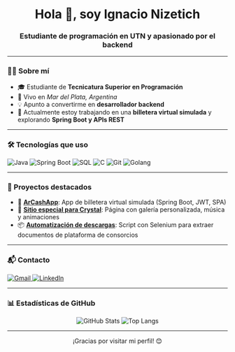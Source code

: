 <h1 align="center">Hola 👋, soy Ignacio Nizetich</h1>
<h3 align="center">Estudiante de programación en UTN y apasionado por el backend</h3>

---

### 🧑‍🎓 Sobre mí

- 🎓 Estudiante de **Tecnicatura Superior en Programación**  
- 📍 Vivo en *Mar del Plata, Argentina*
- 💡 Apunto a convertirme en **desarrollador backend**
- 🔎 Actualmente estoy trabajando en una **billetera virtual simulada** y explorando **Spring Boot y APIs REST**

---

### 🛠️ Tecnologías que uso

![Java](https://img.shields.io/badge/-Java-007396?style=for-the-badge&logo=java&logoColor=white)
![Spring Boot](https://img.shields.io/badge/-Spring%20Boot-6DB33F?style=for-the-badge&logo=spring-boot&logoColor=white)
![SQL](https://img.shields.io/badge/-SQL-003B57?style=for-the-badge&logo=postgresql&logoColor=white)
![C](https://img.shields.io/badge/-C-00599C?style=for-the-badge&logo=c&logoColor=white)
![Git](https://img.shields.io/badge/-Git-F05032?style=for-the-badge&logo=git&logoColor=white)
![Golang](https://img.shields.io/badge/-Go-00ADD8?style=for-the-badge&logo=go&logoColor=white)

---

### 📌 Proyectos destacados

- 💼 [**ArCashApp**](https://github.com/INizetich/ArCashApp): App de billetera virtual simulada (Spring Boot, JWT, SPA)
- 📸 [**Sitio especial para Crystal**](https://github.com/INizetich/galeria-crystal): Página con galería personalizada, música y animaciones
- 📦 [**Automatización de descargas**](https://github.com/INizetich/simple-solutions-downloader): Script con Selenium para extraer documentos de plataforma de consorcios

---

### 📬 Contacto

<p align="left">
  <a href="mailto:nizetich.ignacio@gmail.com" target="_blank">
    <img alt="Gmail" src="https://img.shields.io/badge/Gmail-D14836?style=for-the-badge&logo=gmail&logoColor=white" />
  </a>
  <a href="https://www.linkedin.com/in/ignacio-nizetich-537324183" target="_blank">
    <img alt="LinkedIn" src="https://img.shields.io/badge/LinkedIn-blue?style=for-the-badge&logo=linkedin&logoColor=white" />
  </a>
</p>

---

### 📊 Estadísticas de GitHub

<p align="center">
  <img src="https://github-readme-stats.vercel.app/api?username=INizetich&show_icons=true&theme=radical" alt="GitHub Stats" />
  <img src="https://github-readme-stats.vercel.app/api/top-langs/?username=INizetich&layout=compact&theme=radical" alt="Top Langs" />
</p>

---

<p align="center">
  ¡Gracias por visitar mi perfil! 😊
</p>
